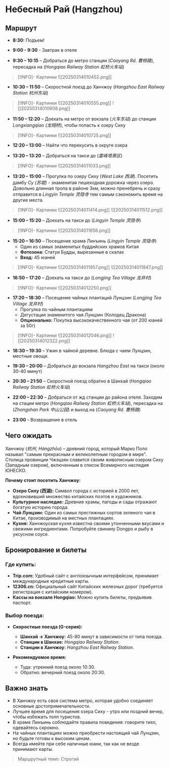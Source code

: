 # Небесный Рай (Hangzhou)

## Маршрут

- **8:30:** Подъем!

- **9:00 - 9:30** - Завтрак в отеле

- **9:30 – 10:15** – Добраться до метро станции (*Caoyang Rd. 曹杨路*), пересадка на (*Hongqiao Railway Station 虹桥火车站*) 
> [!INFO]- Картинки
> ![[20250314010452.png]]

- **10:30 – 11:50** – Скоростной поезд до Ханчжоу (*Hangzhou East Railway Station 杭州东站*)
> [!INFO]- Картинки
> ![[20250314010555.png]]
> ![[20250314010608.png]]

- **11:50 – 12:20** – Доехать на метро от вокзала (*火车东站*) до станции *Longxiangqiao (龙翔桥)*, чтобы попасть к озеру Сиху
> [!INFO]- Картинки
> ![[20250314010725.png]]

- **12:20 – 13:00** – Найти что перекусить в округе озера

- **13:20 – 13:20** – Добраться на такси до (*雷峰塔景区*)
> [!INFO]- Картинки
> ![[20250314011033.png]]

- **13:20 – 15:00** – Прогулка по озеру Сиху (*West Lake 西湖*). Посетить дамбу *Су (苏堤)* - знаменитая пешеходная дорожка через озеро. Довольно длинная тропа в районе 3км, можно пренебречь и сразу отправится в *Lingyin Temple 灵隐寺* тем самым сэкономить время на другие места.
> [!INFO]- Картинки
> ![[20250314011414.png]]
> ![[20250314011512.png]]

- **15:00 – 15:20** – Доехать на такси до (*Lingyin Temple 灵隐寺*)
> [!INFO]- Картинки
> ![[20250314011656.png]]

- **15:20 – 16:50** – Посещение храма Линъинь (*Lingyin Temple 灵隐寺*)
   - Один из самых знаменитых буддийских храмов Китая
   - **Фотозона:** Статуи Будды, вырезанные в скалах
   - **Вход:** 45 юаней
> [!INFO]- Картинки
> ![[20250314011957.png]]
> ![[20250314011847.png]]

- **16:50 – 17:20** – Доехать на такси до (*Longjing Tea Village 龙井村*)
> [!INFO]- Картинки
> ![[20250314012250.png]]

- **17:20 – 18:30** – Посещение чайных плантаций Лунцзин (*Longjing Tea Village 龙井村*)
   - Прогулка по чайным плантациям
   - Дегустация знаменитого чая Лунцзин (Колодец Дракона)
   - **Опционально:** Покупка высококачественного чая (от 200 юаней за 50г)
> [!INFO]- Картинки
> ![[20250314012046.png]]
> ![[20250314012322.png]]

- **18:30 – 19:30** – Ужин в чайной деревне. Блюда с чаем Лунцзин, местные овощи.

- **19:30 – 20:00** – Добраться до вокзала *Hangzhou East* на такси (около 30-40 минут)

- **20:30 – 21:50** – Скоростной поезд обратно в Шанхай (*Hongqiao Railway Station 虹桥火车站*) 

- **22:00 – 22:30** – Добраться от жд станции до района отеля. Заходим на стации метро (*Hongqiao Railway Station 虹桥火车站*), пересадка на (*Zhongshan Park 中山公园*) и выход на (*Caoyang Rd. 曹杨路*)

- **23:00** - Возвращение в отель

## Чего ожидать

Ханчжоу (*杭州, Hángzhōu*) – древний город, который Марко Поло называл "самым прекрасным и великолепным городом в мире". Столица провинции Чжэцзян славится своим живописным озером Сиху (Западным озером), включенным в список Всемирного наследия ЮНЕСКО.

**Почему стоит посетить Ханчжоу:**

* **Озеро Сиху (西湖):** Символ города с историей в 2000 лет, вдохновивший множество китайских поэтов и художников.
* **Культурное наследие:** Древние храмы, пагоды и сады отражают богатую историю города.
* **Чай Лунцзин:** Один из самых престижных сортов зеленого чая в Китае, производимый на местных плантациях.
* **Кухня:** Ханчжоуская кухня известна своими утонченными вкусами и свежими ингредиентами. Попробуйте свинину Dongpo и рыбу в уксусном соусе.

## Бронирование и билеты

### Где купить:

- **Trip.com:** Удобный сайт с англоязычным интерфейсом, принимает международные кредитные карты.
- **12306.cn:** Официальный сайт Китайских железных дорог (требуется регистрация с китайским номером).
- **Кассы на вокзале Hongqiao:** Можно купить билеты, предъявив паспорт.

### Выбор поезда:

- **Скоростные поезда (G-серия):**
  - **Шанхай → Ханчжоу:** 45-80 минут в зависимости от типа поезда.
  - **Станции в Шанхае:** *Hongqiao Railway Station*.
  - **Станции в Ханчжоу:** *Hangzhou East Railway Station*.

- **Рекомендуемое время:**
  - Туда: утренний поезд около 10:30.
  - Обратно: вечерний поезд около 20:30.

## Важно знать

- В Ханчжоу есть своя система метро, которая удобно соединяет основные достопримечательности.
- Лучшее время для посещения озера Сиху - утро или поздний вечер, чтобы избежать толп туристов.
- В храме Линъинь соблюдайте правила поведения: говорите тихо, одевайтесь скромно.
- На чайных плантациях можно приобрести настоящий чай Лунцзин, но будьте готовы к высоким ценам.
- Всегда имейте при себе наличные юани, так как не везде принимают карты.

 >Маршрутный темп: Строгий
